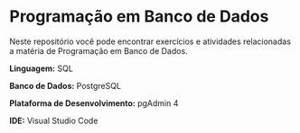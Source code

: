 # Programação em Banco de Dados

Neste repositório você pode encontrar exercícios e atividades relacionadas a matéria de Programação em Banco de Dados. 

**Linguagem:** SQL

**Banco de Dados:** PostgreSQL

**Plataforma de Desenvolvimento:** pgAdmin 4

**IDE:** Visual Studio Code
